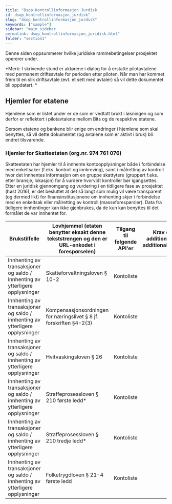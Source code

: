 ```yaml
---
title: "Dsop Kontrollinformasjon Jurdisk
id: dsop_kontrollinformasjon_jurdisk"
slug: "dsop_kontrollinformasjon_jurdisk"
keywords: ["sample"]
sidebar: "main_sidebar
permalink: dsop_kontrollinformasjon_juridisk.html"
folder: "section1"
---
```


Denne siden oppsummerer hvilke juridiske rammebetingelser prosjektet opererer under.

*Merk: I skrivende stund er aktørene i dialog for å erstatte pilotavtalene med permanent driftsavtale for
perioden etter piloten. Når man har kommet frem til en slik driftsavtale (evt. et sett med avtaler) så vil
dette dokumentet bli oppdatert. *

## Hjemler for etatene

Hjemlene som er listet under er de som er vedtatt brukt i løsningen og som derfor er reflektert i
pilotavtalene mellom Bits og de respektive etatene.

Dersom etatene og bankene blir enige om endringer i hjemlene som skal benyttes, så vil dette
dokumentet (og avtalene som er aktivt i bruk) bli endret tilsvarende.

### Hjemler for Skatteetaten (org.nr. 974 761 076)
Skatteetaten har hjemler til å innhente kontoopplysninger både i forbindelse med enkeltsaker (f.eks.
kontroll og innkreving), samt i målretting av kontroll hvor det innhentes informasjon om en gruppe
skattytere (gruppert f.eks. etter bransje, lokasjon) for å vurdere hvorvidt kontroller bør igangsettes.
Etter en juridisk gjennomgang og vurdering i en tidligere fase av prosjektet (høst 2016), er det besluttet
at det så langt som mulig vil være transparent (og dermed likt) for finansinstitusjonene om innhenting
skjer i forbindelse med en enkeltsak eller målretting av kontroll (masseforespørsler). Data fra tidligere
innhentinger kan ikke gjenbrukes, da de kun kan benyttes til det formålet de var innhentet for.

| Brukstilfelle | Lovhjemmel (etaten benytter eksakt denne tekststrengen og den er URL-enkodet i forespørselen) | Tilgang til følgende API'er | Krav om utfylling av additionalReferenceID og additionalReferenceIDType? |
| ------------------------------------------------------------------------------- | ----------------------------------------------------------------------------------------------- | ---------------------------------------------------------------- |--------------------------------------------------------------------------|
| Innhenting av transaksjoner og saldo / innhenting av ytterligere opplysninger | Skatteforvaltningsloven &sect; 10-2 | Kontoliste
| Innhenting av transaksjoner og saldo / innhenting av ytterligere opplysninger | Kompensasjonsordningen for næringslivet &sect; 8 jf. forskriften &sect;4-2(3) | Kontoliste
| Innhenting av transaksjoner og saldo / innhenting av ytterligere opplysninger | Hvitvaskingsloven &sect; 26 | Kontoliste
| Innhenting av transaksjoner og saldo / innhenting av ytterligere opplysninger | Straffeprosessloven &sect; 210 første ledd* | Kontoliste
| Innhenting av transaksjoner og saldo / innhenting av ytterligere opplysninger | Straffeprosessloven &sect; 210 tredje ledd* | Kontoliste
| Innhenting av transaksjoner og saldo / innhenting av ytterligere opplysninger | Folketrygdloven &sect; 21-4 første ledd | Kontoliste